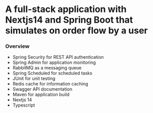# A full-stack application with Nextjs14 and Spring Boot that simulates on order flow by a user

### Overview

- Spring Security for REST API authentication
- Spring Admin for application monitoring
- RabbitMQ as a messaging queue
- Spring Scheduled for scheduled tasks
- JUnit for unit testing
- Redis cache for information caching
- Swagger API documentation
- Maven for application build
- Nextjs 14
- Typescript

